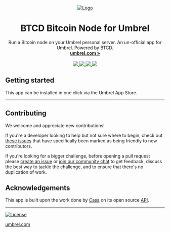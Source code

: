 <p align="center">
  <a href="https://umbrel.com">
    <img src="https://i.imgur.com/rhDWq5W.jpg" alt="Logo">
  </a>
  <h1 align="center">BTCD Bitcoin Node for Umbrel</h1>
  <p align="center">
    Run a Bitcoin node on your Umbrel personal server. An un-official app for Umbrel. Powered by BTCD.
    <br />
    <a href="https://umbrel.com"><strong>umbrel.com »</strong></a>
    <br />
    <br />
    <a href="https://twitter.com/umbrel">
      <img src="https://img.shields.io/twitter/follow/umbrel?style=social" />
    </a>
    <a href="https://t.me/getumbrel">
      <img src="https://img.shields.io/badge/community-chat-%235351FB">
    </a>
    <a href="https://reddit.com/r/getumbrel">
      <img src="https://img.shields.io/reddit/subreddit-subscribers/getumbrel?style=social">
    </a>
    <a href="https://community.getumbrel.com">
      <img src="https://img.shields.io/badge/community-forum-%235351FB">
    </a>
  </p>
</p>

## Getting started

This app can be installed in one click via the Umbrel App Store.

---

## Contributing

We welcome and appreciate new contributions!

If you're a developer looking to help but not sure where to begin, check out [these issues](https://github.com/getumbrel/umbrel-bitcoin/issues?q=is%3Aissue+is%3Aopen+label%3A%22good+first+issue%22) that have specifically been marked as being friendly to new contributors.

If you're looking for a bigger challenge, before opening a pull request please [create an issue](https://github.com/getumbrel/umbrel-bitcoin/issues/new/choose) or [join our community chat](https://t.me/getumbrel) to get feedback, discuss the best way to tackle the challenge, and to ensure that there's no duplication of work.

## Acknowledgements

This app is built upon the work done by [Casa](https://github.com/casa) on its open source [API](https://github.com/Casa/Casa-Node-API).

---

[![License](https://img.shields.io/github/license/getumbrel/umbrel-bitcoin?color=%235351FB)](https://github.com/getumbrel/umbrel-bitcoin/blob/master/LICENSE.md)

[umbrel.com](https://umbrel.com)
